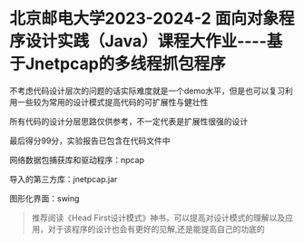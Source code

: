 # **北京邮电大学2023-2024-2 面向对象程序设计实践（Java）课程大作业----基于Jnetpcap的多线程抓包程序**
不考虑代码设计层次的问题的话实际难度就是一个demo水平，但是也可以复习利用一些较为常用的设计模式提高代码的可扩展性与健壮性

所有代码的设计分层思路仅供参考，不一定代表是扩展性很强的设计

最后得分99分，实验报告已包含在代码文件中

网络数据包捕获库和驱动程序：npcap

导入的第三方库：jnetpcap.jar

图形化界面：swing

> 推荐阅读《Head First设计模式》神书，可以提高对设计模式的理解以及应用，对于该程序的设计也会有更好的见解,还是能提高自己的功底的
>

